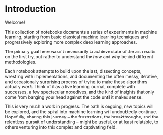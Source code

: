 # Introduction

Welcome! 

This collection of notebooks documents a series of experiments in machine learning, starting from basic classical machine learning techniques and progressively exploring more complex deep learning approaches.

The primary goal here wasn't necessarily to achieve state of the art results on the first try, but rather to understand the *how* and *why* behind different methodologies. 

Each notebook attempts to build upon the last, dissecting concepts, wrestling with implementations, and documenting the often messy, iterative, and occasionally surprising process of trying to make these algorithms actually *work*. Think of it as a live learning journal, complete with successes, a few spectacular nosedives, and the kind of insights that only come from banging your head against the code until it makes sense.

This is very much a work in progress. The path is ongoing, new topics will be explored, and the spiral into machine learning will undoubtedly continue. Hopefully, sharing this journey – the frustrations, the breakthroughs, and the relentless pursuit of understanding – might be useful, or at least relatable, to others venturing into this complex and captivating field.